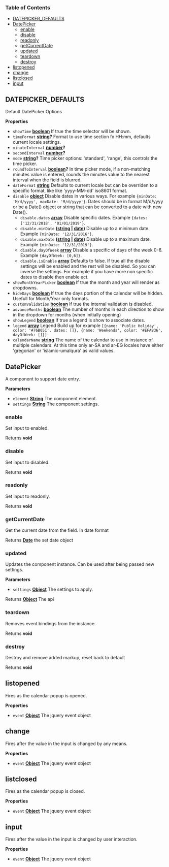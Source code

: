 <!-- Generated by documentation.js. Update this documentation by updating the source code. -->

### Table of Contents

-   [DATEPICKER_DEFAULTS](#datepicker_defaults)
-   [DatePicker](#datepicker)
    -   [enable](#enable)
    -   [disable](#disable)
    -   [readonly](#readonly)
    -   [getCurrentDate](#getcurrentdate)
    -   [updated](#updated)
    -   [teardown](#teardown)
    -   [destroy](#destroy)
-   [listopened](#listopened)
-   [change](#change)
-   [listclosed](#listclosed)
-   [input](#input)

## DATEPICKER_DEFAULTS

Default DatePicker Options

**Properties**

-   `showTime` **[boolean](https://developer.mozilla.org/docs/Web/JavaScript/Reference/Global_Objects/Boolean)** If true the time selector will be shown.
-   `timeFormat` **[string](https://developer.mozilla.org/docs/Web/JavaScript/Reference/Global_Objects/String)?** Format to use time section fx HH:mm,
     defaults current locale settings.
-   `minuteInterval` **[number](https://developer.mozilla.org/docs/Web/JavaScript/Reference/Global_Objects/Number)?** 
-   `secondInterval` **[number](https://developer.mozilla.org/docs/Web/JavaScript/Reference/Global_Objects/Number)?** 
-   `mode` **[string](https://developer.mozilla.org/docs/Web/JavaScript/Reference/Global_Objects/String)?** Time picker options: 'standard', 'range',
     this controls the time picker.
-   `roundToInterval` **[boolean](https://developer.mozilla.org/docs/Web/JavaScript/Reference/Global_Objects/Boolean)?** In time picker mode, if a non-matching
     minutes value is entered,
     rounds the minutes value to the nearest interval when the field is blurred.
-   `dateFormat` **[string](https://developer.mozilla.org/docs/Web/JavaScript/Reference/Global_Objects/String)** Defaults to current locale but can be
     overriden to a specific format, like like 'yyyy-MM-dd' iso8601 format.
-   `disable` **[object](https://developer.mozilla.org/docs/Web/JavaScript/Reference/Global_Objects/Object)** Disable dates in various ways.
    For example `{minDate: 'M/d/yyyy', maxDate: 'M/d/yyyy'}`. Dates should be in format M/d/yyyy
    or be a Date() object or string that can be converted to a date with new Date().
    -   `disable.dates` **[array](https://developer.mozilla.org/docs/Web/JavaScript/Reference/Global_Objects/Array)** Disable specific dates.
        Example `{dates: ['12/31/2018', '01/01/2019'}`.
    -   `disable.minDate` **([string](https://developer.mozilla.org/docs/Web/JavaScript/Reference/Global_Objects/String) \| [date](https://developer.mozilla.org/docs/Web/JavaScript/Reference/Global_Objects/Date))** Disable up to a minimum date.
        Example `{minDate: '12/31/2016'}`.
    -   `disable.maxDate` **([string](https://developer.mozilla.org/docs/Web/JavaScript/Reference/Global_Objects/String) \| [date](https://developer.mozilla.org/docs/Web/JavaScript/Reference/Global_Objects/Date))** Disable up to a maximum date.
        Example `{minDate: '12/31/2019'}`.
    -   `disable.dayOfWeek` **[array](https://developer.mozilla.org/docs/Web/JavaScript/Reference/Global_Objects/Array)** Disable a specific of days of the week 0-6.
        Example `{dayOfWeek: [0,6]}`.
    -   `disable.isEnable` **[array](https://developer.mozilla.org/docs/Web/JavaScript/Reference/Global_Objects/Array)** Defaults to false.
        If true all the disable settings will be enabled and the rest will be disabled.
        So you can inverse the settings.
        For example if you have more non specific dates to disable then enable ect.
-   `showMonthYearPicker` **[boolean](https://developer.mozilla.org/docs/Web/JavaScript/Reference/Global_Objects/Boolean)** If true the month and year will render
     as dropdowns.
-   `hideDays` **[boolean](https://developer.mozilla.org/docs/Web/JavaScript/Reference/Global_Objects/Boolean)** If true the days portion of the calendar will be hidden.
     Usefull for Month/Year only formats.
-   `customValidation` **[boolean](https://developer.mozilla.org/docs/Web/JavaScript/Reference/Global_Objects/Boolean)** If true the internal validation is disabled.
-   `advanceMonths` **[boolean](https://developer.mozilla.org/docs/Web/JavaScript/Reference/Global_Objects/Boolean)** The number of months in each direction to show in
     the dropdown for months (when initially opening)
-   `showLegend` **[boolean](https://developer.mozilla.org/docs/Web/JavaScript/Reference/Global_Objects/Boolean)** If true a legend is show to associate dates.
-   `legend` **[array](https://developer.mozilla.org/docs/Web/JavaScript/Reference/Global_Objects/Array)** Legend Build up
    for example `[{name: 'Public Holiday', color: '#76B051', dates: []},
    {name: 'Weekends', color: '#EFA836', dayOfWeek: []}]`
-   `calendarName` **[string](https://developer.mozilla.org/docs/Web/JavaScript/Reference/Global_Objects/String)** The name of the calendar to use in instance of
    multiple calendars. At this time only ar-SA and ar-EG locales have either
    'gregorian' or 'islamic-umalqura' as valid values.

## DatePicker

A component to support date entry.

**Parameters**

-   `element` **[String](https://developer.mozilla.org/docs/Web/JavaScript/Reference/Global_Objects/String)** The component element.
-   `settings` **[String](https://developer.mozilla.org/docs/Web/JavaScript/Reference/Global_Objects/String)** The component settings.

### enable

Set input to enabled.

Returns **void** 

### disable

Set input to disabled.

Returns **void** 

### readonly

Set input to readonly.

Returns **void** 

### getCurrentDate

Get the current date from the field. In date format

Returns **[Date](https://developer.mozilla.org/docs/Web/JavaScript/Reference/Global_Objects/Date)** the set date object

### updated

Updates the component instance. Can be used after being passed new settings.

**Parameters**

-   `settings` **[Object](https://developer.mozilla.org/docs/Web/JavaScript/Reference/Global_Objects/Object)** The settings to apply.

Returns **[Object](https://developer.mozilla.org/docs/Web/JavaScript/Reference/Global_Objects/Object)** The api

### teardown

Removes event bindings from the instance.

Returns **void** 

### destroy

Destroy and remove added markup, reset back to default

Returns **void** 

## listopened

Fires as the calendar popup is opened.

**Properties**

-   `event` **[Object](https://developer.mozilla.org/docs/Web/JavaScript/Reference/Global_Objects/Object)** The jquery event object

## change

Fires after the value in the input is changed by any means.

**Properties**

-   `event` **[Object](https://developer.mozilla.org/docs/Web/JavaScript/Reference/Global_Objects/Object)** The jquery event object

## listclosed

Fires as the calendar popup is closed.

**Properties**

-   `event` **[Object](https://developer.mozilla.org/docs/Web/JavaScript/Reference/Global_Objects/Object)** The jquery event object

## input

Fires after the value in the input is changed by user interaction.

**Properties**

-   `event` **[Object](https://developer.mozilla.org/docs/Web/JavaScript/Reference/Global_Objects/Object)** The jquery event object
